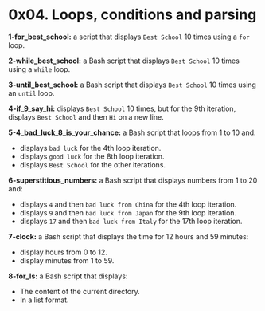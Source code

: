 # 0x04. Loops, conditions and parsing

**1-for_best_school:** a script that displays `Best School` 10 times using a `for` loop.

**2-while_best_school:** a Bash script that displays `Best School` 10 times using a `while` loop.

**3-until_best_school:** a Bash script that displays `Best School` 10 times using an `until` loop.

**4-if_9_say_hi:** displays `Best School` 10 times, but for the 9th iteration, displays `Best School` and then `Hi` on a new line.

**5-4_bad_luck_8_is_your_chance:** a Bash script that loops from 1 to 10 and:

- displays `bad luck` for the 4th loop iteration.
- displays `good luck` for the 8th loop iteration.
- displays `Best School` for the other iterations.

**6-superstitious_numbers:** a Bash script that displays numbers from 1 to 20 and:

- displays `4` and then `bad luck from China` for the 4th loop iteration.
- displays `9` and then `bad luck from Japan` for the 9th loop iteration.
- displays `17` and then `bad luck from Italy` for the 17th loop iteration.

**7-clock:** a Bash script that displays the time for 12 hours and 59 minutes:

- display hours from 0 to 12.
- display minutes from 1 to 59.

**8-for_ls:** a Bash script that displays:

- The content of the current directory.
- In a list format.
